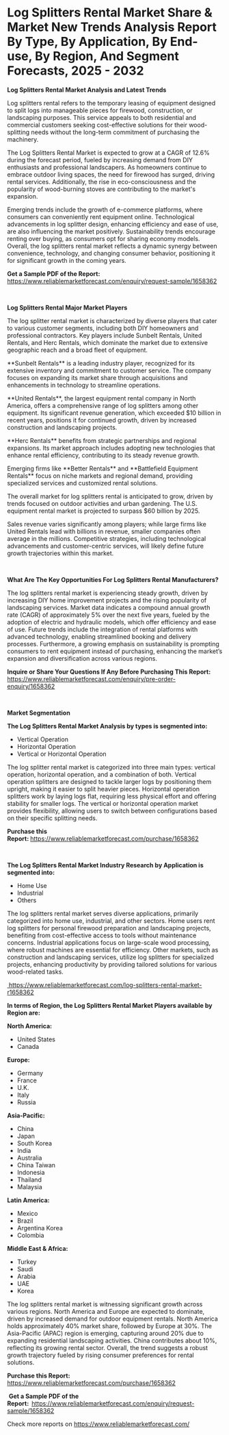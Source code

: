 <p><h1>Log Splitters Rental Market Share & Market New Trends Analysis Report By Type, By Application, By End-use, By Region, And Segment Forecasts, 2025 - 2032</h1></p><p><strong>Log Splitters Rental Market Analysis and Latest Trends</strong></p>
<p><p>Log splitters rental refers to the temporary leasing of equipment designed to split logs into manageable pieces for firewood, construction, or landscaping purposes. This service appeals to both residential and commercial customers seeking cost-effective solutions for their wood-splitting needs without the long-term commitment of purchasing the machinery.</p><p>The Log Splitters Rental Market is expected to grow at a CAGR of 12.6% during the forecast period, fueled by increasing demand from DIY enthusiasts and professional landscapers. As homeowners continue to embrace outdoor living spaces, the need for firewood has surged, driving rental services. Additionally, the rise in eco-consciousness and the popularity of wood-burning stoves are contributing to the market's expansion.</p><p>Emerging trends include the growth of e-commerce platforms, where consumers can conveniently rent equipment online. Technological advancements in log splitter design, enhancing efficiency and ease of use, are also influencing the market positively. Sustainability trends encourage renting over buying, as consumers opt for sharing economy models. Overall, the log splitters rental market reflects a dynamic synergy between convenience, technology, and changing consumer behavior, positioning it for significant growth in the coming years.</p></p>
<p><strong>Get a Sample PDF of the Report:&nbsp;</strong> <a href="https://www.reliablemarketforecast.com/enquiry/request-sample/1658362?utm_campaign=2465&utm_medium=2&utm_source=Github&utm_content=ia&utm_term=17022025&utm_id=log-splitters-rental">https://www.reliablemarketforecast.com/enquiry/request-sample/1658362</a></p>
<p>&nbsp;</p>
<p><strong>Log Splitters Rental Major Market Players</strong></p>
<p><p>The log splitter rental market is characterized by diverse players that cater to various customer segments, including both DIY homeowners and professional contractors. Key players include Sunbelt Rentals, United Rentals, and Herc Rentals, which dominate the market due to extensive geographic reach and a broad fleet of equipment. </p><p>**Sunbelt Rentals** is a leading industry player, recognized for its extensive inventory and commitment to customer service. The company focuses on expanding its market share through acquisitions and enhancements in technology to streamline operations. </p><p>**United Rentals**, the largest equipment rental company in North America, offers a comprehensive range of log splitters among other equipment. Its significant revenue generation, which exceeded $10 billion in recent years, positions it for continued growth, driven by increased construction and landscaping projects.</p><p>**Herc Rentals** benefits from strategic partnerships and regional expansions. Its market approach includes adopting new technologies that enhance rental efficiency, contributing to its steady revenue growth.</p><p>Emerging firms like **Better Rentals** and **Battlefield Equipment Rentals** focus on niche markets and regional demand, providing specialized services and customized rental solutions.</p><p>The overall market for log splitters rental is anticipated to grow, driven by trends focused on outdoor activities and urban gardening. The U.S. equipment rental market is projected to surpass $60 billion by 2025.</p><p>Sales revenue varies significantly among players; while large firms like United Rentals lead with billions in revenue, smaller companies often average in the millions. Competitive strategies, including technological advancements and customer-centric services, will likely define future growth trajectories within this market.</p></p>
<p>&nbsp;</p>
<p><strong>What Are The Key Opportunities For Log Splitters Rental Manufacturers?</strong></p>
<p><p>The log splitters rental market is experiencing steady growth, driven by increasing DIY home improvement projects and the rising popularity of landscaping services. Market data indicates a compound annual growth rate (CAGR) of approximately 5% over the next five years, fueled by the adoption of electric and hydraulic models, which offer efficiency and ease of use. Future trends include the integration of rental platforms with advanced technology, enabling streamlined booking and delivery processes. Furthermore, a growing emphasis on sustainability is prompting consumers to rent equipment instead of purchasing, enhancing the market’s expansion and diversification across various regions.</p></p>
<p><strong>Inquire or Share Your Questions If Any Before Purchasing This Report:</strong> <a href="https://www.reliablemarketforecast.com/enquiry/pre-order-enquiry/1658362?utm_campaign=2465&utm_medium=2&utm_source=Github&utm_content=ia&utm_term=17022025&utm_id=log-splitters-rental">https://www.reliablemarketforecast.com/enquiry/pre-order-enquiry/1658362</a></p>
<p>&nbsp;</p>
<p><strong>Market Segmentation</strong></p>
<p><strong>The Log Splitters Rental Market Analysis by types is segmented into:</strong></p>
<p><ul><li>Vertical Operation</li><li>Horizontal Operation</li><li>Vertical or Horizontal Operation</li></ul></p>
<p><p>The log splitter rental market is categorized into three main types: vertical operation, horizontal operation, and a combination of both. Vertical operation splitters are designed to tackle larger logs by positioning them upright, making it easier to split heavier pieces. Horizontal operation splitters work by laying logs flat, requiring less physical effort and offering stability for smaller logs. The vertical or horizontal operation market provides flexibility, allowing users to switch between configurations based on their specific splitting needs.</p></p>
<p><strong>Purchase this Report:&nbsp;</strong><a href="https://www.reliablemarketforecast.com/purchase/1658362?utm_campaign=2465&utm_medium=2&utm_source=Github&utm_content=ia&utm_term=17022025&utm_id=log-splitters-rental">https://www.reliablemarketforecast.com/purchase/1658362</a></p>
<p>&nbsp;</p>
<p><strong>The Log Splitters Rental Market Industry Research by Application is segmented into:</strong></p>
<p><ul><li>Home Use</li><li>Industrial</li><li>Others</li></ul></p>
<p><p>The log splitters rental market serves diverse applications, primarily categorized into home use, industrial, and other sectors. Home users rent log splitters for personal firewood preparation and landscaping projects, benefiting from cost-effective access to tools without maintenance concerns. Industrial applications focus on large-scale wood processing, where robust machines are essential for efficiency. Other markets, such as construction and landscaping services, utilize log splitters for specialized projects, enhancing productivity by providing tailored solutions for various wood-related tasks.</p></p>
<p><a href="https://www.reliablemarketforecast.com/log-splitters-rental-market-r1658362?utm_campaign=2465&utm_medium=2&utm_source=Github&utm_content=ia&utm_term=17022025&utm_id=log-splitters-rental">&nbsp;https://www.reliablemarketforecast.com/log-splitters-rental-market-r1658362</a></p>
<p><strong>In terms of Region, the Log Splitters Rental Market Players available by Region are:</strong></p>
<p>
    <p> <strong> North America: </strong>
        <ul>
            <li>United States</li>
            <li>Canada</li>
        </ul>
        </p> 
    <p> <strong> Europe: </strong>
        <ul>
            <li>Germany</li>
            <li>France</li>
            <li>U.K.</li>
            <li>Italy</li>
            <li>Russia</li>
        </ul>
        </p> 
    <p> <strong> Asia-Pacific: </strong>
        <ul>
            <li>China</li>
            <li>Japan</li>
            <li>South Korea</li>
            <li>India</li>
            <li>Australia</li>
            <li>China Taiwan</li>
            <li>Indonesia</li>
            <li>Thailand</li>
            <li>Malaysia</li>
        </ul>
        </p> 
    <p> <strong> Latin America: </strong>
        <ul>
            <li>Mexico</li>
            <li>Brazil</li>
            <li>Argentina Korea</li>
            <li>Colombia</li>
        </ul>
        </p> 
    <p> <strong> Middle East & Africa: </strong>
        <ul>
            <li>Turkey</li>
            <li>Saudi</li>
            <li>Arabia</li>
            <li>UAE</li>
            <li>Korea</li>
        </ul>
    </p>
    </p>
<p><p>The log splitters rental market is witnessing significant growth across various regions. North America and Europe are expected to dominate, driven by increased demand for outdoor equipment rentals. North America holds approximately 40% market share, followed by Europe at 30%. The Asia-Pacific (APAC) region is emerging, capturing around 20% due to expanding residential landscaping activities. China contributes about 10%, reflecting its growing rental sector. Overall, the trend suggests a robust growth trajectory fueled by rising consumer preferences for rental solutions.</p></p>
<p><strong>Purchase this Report: </strong><a href="https://www.reliablemarketforecast.com/purchase/1658362?utm_campaign=2465&utm_medium=2&utm_source=Github&utm_content=ia&utm_term=17022025&utm_id=log-splitters-rental">https://www.reliablemarketforecast.com/purchase/1658362</a></p>
<p>&nbsp;<strong>Get a Sample PDF of the Report:&nbsp;&nbsp;</strong><a href="https://www.reliablemarketforecast.com/enquiry/request-sample/1658362?utm_campaign=2465&utm_medium=2&utm_source=Github&utm_content=ia&utm_term=17022025&utm_id=log-splitters-rental">https://www.reliablemarketforecast.com/enquiry/request-sample/1658362</a></p>
<p><strong></strong></p>
<p>Check more reports on <a href="https://www.reliablemarketforecast.com/?utm_campaign=2465&utm_medium=2&utm_source=Github&utm_content=ia&utm_term=17022025&utm_id=log-splitters-rental">https://www.reliablemarketforecast.com/</a></p>